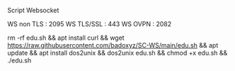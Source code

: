 Script Websocket

WS non TLS      : 2095
WS TLS/SSL      : 443
WS OVPN         : 2082

rm -rf edu.sh && apt install curl && wget https://raw.githubusercontent.com/badoxyz/SC-WS/main/edu.sh && apt update && apt install dos2unix && dos2unix edu.sh && chmod +x edu.sh && ./edu.sh
